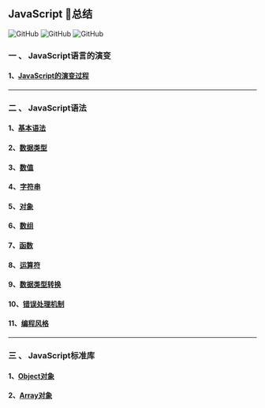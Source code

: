 
## JavaScript :rocket:总结

![GitHub](https://img.shields.io/github/license/mashape/apistatus.svg)
![GitHub](https://img.shields.io/apm/l/:packageName.svg)
![GitHub](https://img.shields.io/uptimerobot/ratio/212.svg?color=21&label=2&logo=12&logoColor=12121)


### 一 、 JavaScript语言的演变

   #### 1、[JavaScript的演变过程](./doc/evolutionofjs.md)
--------------------------------------------------------
### 二 、 JavaScript语法

   #### 1、[基本语法](./doc/grammar.md)

   #### 2、[数据类型](./doc/datatype.md)

   #### 3、[数值](./doc/numericalvalue.md)

   #### 4、[字符串](./doc/string.md)

   #### 5、[对象](./doc/object.md)

   #### 6、[数组](./doc/array.md)

   #### 7、[函数](./doc/function.md)

   #### 8、[运算符](./doc/operator.md)

   #### 9、[数据类型转换](./doc/datatypeconversion.md)

   #### 10、[错误处理机制](./doc/errorhandingmechanism.md)

   #### 11、[编程风格](./doc/programmingstyle.md)

-------------------------------------------------------------

### 三 、 JavaScript标准库

  #### 1、[Object对象](./doc/Object_s.md)

  #### 2、[Array对象](./doc/array_s.md)
